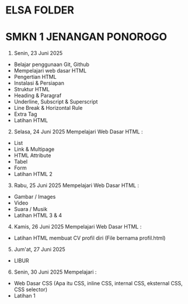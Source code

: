# ELSA FOLDER
# SMKN 1 JENANGAN PONOROGO

1. Senin, 23 Juni 2025 
- Belajar penggunaan Git, Github
- Mempelajari web dasar HTML
- Pengertian HTML
- Instalasi & Persiapan
- Struktur HTML
- Heading & Paragraf
- Underline, Subscript & Superscript
- Line Break & Horizontal Rule
- Extra Tag
- Latihan HTML

2. Selasa, 24 Juni 2025
Mempelajari Web Dasar HTML :
- List
- Link & Multipage
- HTML Attribute
- Tabel
- Form
- Latihan HTML 2

3. Rabu, 25 Juni 2025
Mempelajari Web Dasar HTML :
- Gambar / Images
- Video 
- Suara / Musik
- Latihan HTML 3 & 4

4. Kamis, 26 Juni 2025
Mempelajari Web Dasar HTML :
- Latihan HTML membuat CV profil diri (File bernama profil.html)

5. Jum'at, 27 Juni 2025
- LIBUR

6. Senin, 30 Juni 2025
Mempelajari :
- Web Dasar CSS (Apa itu CSS, inline CSS, internal CSS, eksternal CSS, CSS selector)
- Latihan 1
